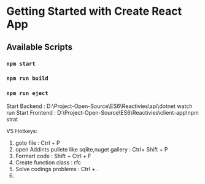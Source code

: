 # Getting Started with Create React App
## Available Scripts
### `npm start`
### `npm run build`
### `npm run eject`

Start Backend  : D:\Project-Open-Source\ES6\Reactivies\api\dotnet watch run
Start Frontend : D:\Project-Open-Source\ES6\Reactivies\client-app\npm strat

VS Hotkeys:
1) goto file : Ctrl + P
2) open Addints pullete like sqlite,nuget gallery : Ctrl+ Shift + P
3) Formart code : Shift + Ctrl + F
4) Create function class : rfc
5) Solve codings problems : Ctrl + .
6) 
